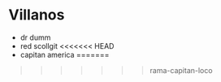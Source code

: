 # Villanos 

* dr dumm
* red scollgit
<<<<<<< HEAD
* capitan america
=======
>>>>>>> rama-capitan-loco

